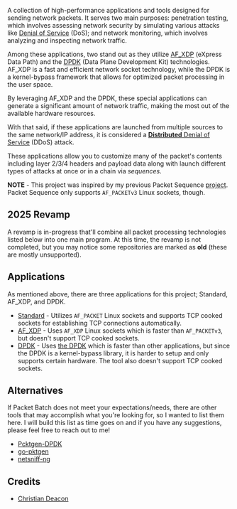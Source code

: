 A collection of high-performance applications and tools designed for sending network packets. It serves two main purposes: penetration testing, which involves assessing network security by simulating various attacks like [Denial of Service](https://www.cloudflare.com/learning/ddos/glossary/denial-of-service/) (DoS); and network monitoring, which involves analyzing and inspecting network traffic.

Among these applications, two stand out as they utilize [AF_XDP](https://docs.kernel.org/networking/af_xdp.html) (eXpress Data Path) and the [DPDK](https://dpdk.org) (Data Plane Development Kit) technologies. AF_XDP is a fast and efficient network socket technology, while the DPDK is a kernel-bypass framework that allows for optimized packet processing in the user space.

By leveraging AF_XDP and the DPDK, these special applications can generate a significant amount of network traffic, making the most out of the available hardware resources.

With that said, if these applications are launched from multiple sources to the same network/IP address, it is considered a [**Distributed** Denial of Service](https://www.cloudflare.com/learning/ddos/what-is-a-ddos-attack/) (DDoS) attack.

These applications allow you to customize many of the packet's contents including layer 2/3/4 headers and payload data along with launch different types of attacks at once or in a chain via *sequences*. 

**NOTE** - This project was inspired by my previous Packet Sequence [project](https://github.com/gamemann/Packet-Sequence). Packet Sequence only supports `AF_PACKETv3` Linux sockets, though.

## 2025 Revamp
A revamp is in-progress that'll combine all packet processing technologies listed below into one main program. At this time, the revamp is not completed, but you may notice some repositories are marked as **old** (these are mostly unsupported).

## Applications
As mentioned above, there are three applications for this project; Standard, AF_XDP, and DPDK.

* [Standard](https://github.com/Packet-Batch/PB-Standard) - Utilizes `AF_PACKET` Linux sockets and supports TCP cooked sockets for establishing TCP connections automatically.
* [AF_XDP](https://github.com/Packet-Batch/PB-AF-XDP) - Uses `AF_XDP` Linux sockets which is faster than `AF_PACKETv3`, but doesn't support TCP cooked sockets.
* [DPDK](https://github.com/Packet-Batch/PB-DPDK) - Uses [the DPDK](https://dpdk.org) which is faster than other applications, but since the DPDK is a kernel-bypass library, it is harder to setup and only supports certain hardware. The tool also doesn't support TCP cooked sockets.

## Alternatives
If Packet Batch does not meet your expectations/needs, there are other tools that may accomplish what you're looking for, so I wanted to list them here. I will build this list as time goes on and if you have any suggestions, please feel free to reach out to me!

* [Pcktgen-DPDK](https://github.com/pktgen/Pktgen-DPDK)
* [go-pktgen](https://github.com/atoonk/go-pktgen)
* [netsniff-ng](https://github.com/netsniff-ng/netsniff-ng)

## Credits
* [Christian Deacon](https://github.com/gamemann)
